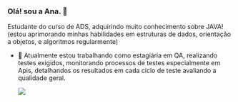 
### Olá! sou a Ana. 👋
Estudante do curso de ADS, adquirindo muito conhecimento sobre JAVA! (estou aprimorando minhas habilidades em estruturas de dados, orientação a objetos, e algoritmos regularmente)
- 🌱 Atualmente estou trabalhando como estagiária em QA, realizando testes exigidos, monitorando processos de testes especialmente em Apis, detalhandos os resultados em cada ciclo de teste avaliando a qualidade geral.




  [<img src="https://img.shields.io/badge/linkedin-%230077B5.svg?&style=for-the-badge&logo=linkedin&logoColor=white" />](https://www.linkedin.com/in/ana-monteiro-paula//) 
